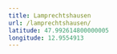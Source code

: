 ```yaml
---
title: Lamprechtshausen
url: /lamprechtshausen/
latitude: 47.992614800000005
longitude: 12.9554913
---
```

